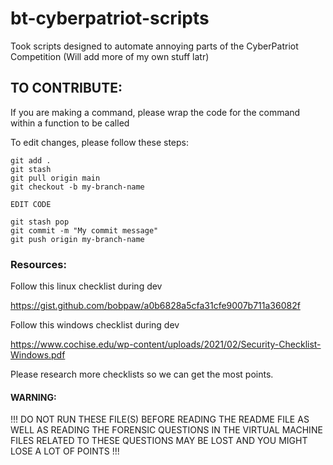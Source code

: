 # bt-cyberpatriot-scripts
Took scripts designed to automate annoying parts of the CyberPatriot Competition (Will add more of my own stuff latr)


## TO CONTRIBUTE:

If you are making a command, please wrap the code for the command within a function to be called

To edit changes, please follow these steps:
```
git add .
git stash
git pull origin main
git checkout -b my-branch-name
```
```EDIT CODE```

```
git stash pop
git commit -m "My commit message"
git push origin my-branch-name
```

### Resources:
Follow this linux checklist during dev

https://gist.github.com/bobpaw/a0b6828a5cfa31cfe9007b711a36082f

Follow this windows checklist during dev

https://www.cochise.edu/wp-content/uploads/2021/02/Security-Checklist-Windows.pdf

Please research more checklists so we can get the most points. 

#### WARNING: 
!!! DO NOT RUN THESE FILE(S) BEFORE READING THE README FILE AS WELL AS READING THE FORENSIC QUESTIONS IN THE VIRTUAL MACHINE
FILES RELATED TO THESE QUESTIONS MAY BE LOST AND YOU MIGHT LOSE A LOT OF POINTS !!!
